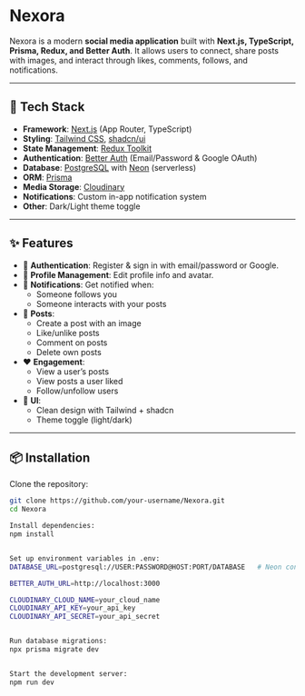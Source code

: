 # Nexora

Nexora is a modern **social media application** built with **Next.js, TypeScript, Prisma, Redux, and Better Auth**.
It allows users to connect, share posts with images, and interact through likes, comments, follows, and notifications.

---

## 🚀 Tech Stack

- **Framework**: [Next.js](https://nextjs.org/) (App Router, TypeScript)
- **Styling**: [Tailwind CSS](https://tailwindcss.com/), [shadcn/ui](https://ui.shadcn.com/)
- **State Management**: [Redux Toolkit](https://redux-toolkit.js.org/)
- **Authentication**: [Better Auth](https://better-auth.com/) (Email/Password & Google OAuth)
- **Database**: [PostgreSQL](https://www.postgresql.org/) with [Neon](https://neon.tech/) (serverless)
- **ORM**: [Prisma](https://www.prisma.io/)
- **Media Storage**: [Cloudinary](https://cloudinary.com/)
- **Notifications**: Custom in-app notification system
- **Other**: Dark/Light theme toggle

---

## ✨ Features

- 🔐 **Authentication**: Register & sign in with email/password or Google.
- 👤 **Profile Management**: Edit profile info and avatar.
- 🔔 **Notifications**: Get notified when:
  - Someone follows you
  - Someone interacts with your posts
- 📝 **Posts**:
  - Create a post with an image
  - Like/unlike posts
  - Comment on posts
  - Delete own posts
- ❤️ **Engagement**:
  - View a user’s posts
  - View posts a user liked
  - Follow/unfollow users
- 🎨 **UI**:
  - Clean design with Tailwind + shadcn
  - Theme toggle (light/dark)

---

## 📦 Installation

Clone the repository:

```bash
git clone https://github.com/your-username/Nexora.git
cd Nexora

Install dependencies:
npm install


Set up environment variables in .env:
DATABASE_URL=postgresql://USER:PASSWORD@HOST:PORT/DATABASE   # Neon connection string

BETTER_AUTH_URL=http://localhost:3000

CLOUDINARY_CLOUD_NAME=your_cloud_name
CLOUDINARY_API_KEY=your_api_key
CLOUDINARY_API_SECRET=your_api_secret


Run database migrations:
npx prisma migrate dev


Start the development server:
npm run dev
```
